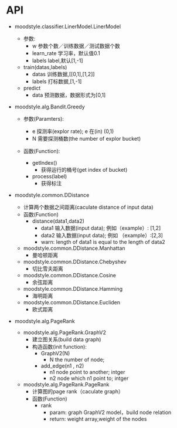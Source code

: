 API
=========

+ moodstyle.classifier.LinerModel.LinerModel
    - 参数:
        - w 参数个数／训练数据／测试数据个数
        - learn_rate 学习率，默认值0.1
        - labels label,默认[1,-1] 
    - train(datas,labels)
        - datas 训练数据,[[0,1],[1,2]]
        - labels 打标数据,[1,-1]
    - predict
        - data 预测数据，数据形式为[0,1]


+ moodstyle.alg.Bandit.Greedy 
    
    - 参数(Paramters):
        - e 探测率(explor rate); e 在(in) (0,1)
        - N 需要探测桶数(the number of explor bucket)

    - 函数(Function):
        - getIndex()
            - 获得运行的桶号(get index of bucket)
        - process(label)
            - 获得标注 


+ moodstyle.common.DDistance
    - 计算两个数据之间距离(caculate distance of input data)
    - 函数(Function)
        - distance(data1,data2)
            - data1 输入数据(input data); 例如（example）: [1,2]
            - data2 输入数据(input data); 例如 （example）:[2,3]
            - warn: length of data1 is equal to the length of data2 
    - moodstyle.common.DDistance.Manhattan
        - 曼哈顿距离
    - moodstyle.common.DDistance.Chebyshev
        - 切比雪夫距离
    - moodstyle.common.DDistance.Cosine
        - 余弦距离
    - moodstyle.common.DDistance.Hamming
        - 海明距离
    - moodstyle.common.DDistance.Eucliden
        - 欧式距离 

+ moodstyle.alg.PageRank
    - moodstyle.alg.PageRank.GraphV2
        - 建立图关系(build data graph) 
        - 构造函数(init function):
            - GraphV2(N)
                - N the number of node;
            - add_edge(n1 , n2)
                - n1 node point to another; intger
                - n2 node which n1 point to;  intger
    - moodstyle.alg.PageRank.PageRank
        - 计算图的page rank（caculate graph）
        - 函数(Function) 
            - rank
                - param: graph GraphV2 model，build node relation
                - return: weight array,weight of the nodes
